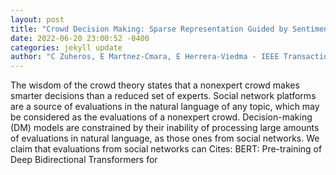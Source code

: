 ```yaml
--- 
layout: post 
title: "Crowd Decision Making: Sparse Representation Guided by Sentiment Analysis for Leveraging the Wisdom of the Crowd" 
date: 2022-06-20 23:00:52 -0400 
categories: jekyll update 
author: "C Zuheros, E Martnez-Cmara, E Herrera-Viedma - IEEE Transactions on , 2022" 
--- 
```

The wisdom of the crowd theory states that a nonexpert crowd makes smarter decisions than a reduced set of experts. Social network platforms are a source of evaluations in the natural language of any topic, which may be considered as the evaluations of a nonexpert crowd. Decision-making (DM) models are constrained by their inability of processing large amounts of evaluations in natural language, as those ones from social networks. We claim that evaluations from social networks can Cites: BERT: Pre-training of Deep Bidirectional Transformers for